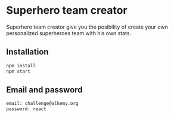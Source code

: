 # Superhero team creator

Superhero team creator give you the posibility of create your own personalized superheroes team with his own stats.

## Installation

```bash
npm install
npm start
```

## Email and password

```bash
email: challenge@alkemy.org
password: react
```
